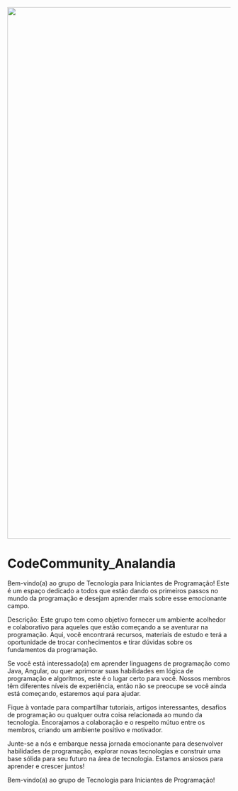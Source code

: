 <div align="center"> 

  <p float="left">

   <img src="https://newvoice.ai/wp-content/uploads/2019/08/img-Integrac%CC%A7a%CC%83o-homem-ma%CC%81quina-e%CC%81-acelerada-e-irreversi%CC%81vel-diz-especialista.png" width="1200" />

  </p>

</div>

# CodeCommunity_Analandia

Bem-vindo(a) ao grupo de Tecnologia para Iniciantes de Programação! Este é um espaço dedicado a todos que estão dando os primeiros passos no mundo da programação e desejam aprender mais sobre esse emocionante campo.

Descrição: Este grupo tem como objetivo fornecer um ambiente acolhedor e colaborativo para aqueles que estão começando a se aventurar na programação. Aqui, você encontrará recursos, materiais de estudo e terá a oportunidade de trocar conhecimentos e tirar dúvidas sobre os fundamentos da programação.

Se você está interessado(a) em aprender linguagens de programação como Java, Angular, ou quer aprimorar suas habilidades em lógica de programação e algoritmos, este é o lugar certo para você. Nossos membros têm diferentes níveis de experiência, então não se preocupe se você ainda está começando, estaremos aqui para ajudar.

Fique à vontade para compartilhar tutoriais, artigos interessantes, desafios de programação ou qualquer outra coisa relacionada ao mundo da tecnologia. Encorajamos a colaboração e o respeito mútuo entre os membros, criando um ambiente positivo e motivador.

Junte-se a nós e embarque nessa jornada emocionante para desenvolver habilidades de programação, explorar novas tecnologias e construir uma base sólida para seu futuro na área de tecnologia. Estamos ansiosos para aprender e crescer juntos!

Bem-vindo(a) ao grupo de Tecnologia para Iniciantes de Programação!


